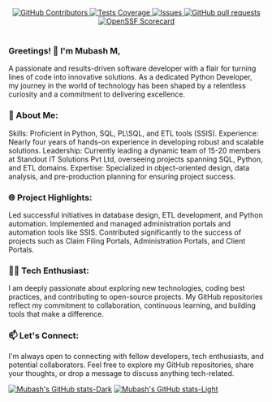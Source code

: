  <p align="center">
    <a href="https://github.com/MUBASH-M/readme-stats-master/graphs/contributors">
      <img alt="GitHub Contributors" src="https://img.shields.io/github/contributors/MUBASH-M/readme-stats-master" />
    </a>
    <a href="https://codecov.io/gh/MUBASH-M/readme-stats-master">
      <img alt="Tests Coverage" src="https://codecov.io/gh/MUBASH-M/readme-stats-master/branch/master/graph/badge.svg" />
    </a>
    <a href="https://github.com/MUBASH-M/readme-stats-master/issues">
      <img alt="Issues" src="https://img.shields.io/github/issues/MUBASH-M/readme-stats-master?color=0088ff" />
    </a>
    <a href="https://github.com/MUBASH-M/readme-stats-master/pulls">
      <img alt="GitHub pull requests" src="https://img.shields.io/github/issues-pr/MUBASH-M/readme-stats-master?color=0088ff" />
    </a>
    <a href="https://securityscorecards.dev/viewer/?uri=github.com/MUBASH-M/readme-stats-master">
      <img alt="OpenSSF Scorecard" src="https://api.securityscorecards.dev/projects/github.com/MUBASH-M/readme-stats-master/badge" />
    </a>
    <br />
    <br />

### Greetings! 👋 I'm Mubash M, 
A passionate and results-driven software developer with a flair for turning lines of code into innovative solutions. As a dedicated Python Developer, my journey in the world of technology has been shaped by a relentless curiosity and a commitment to delivering excellence.

### 🚀 About Me:

Skills: Proficient in Python, SQL, PL\SQL, and ETL tools (SSIS).
Experience: Nearly four years of hands-on experience in developing robust and scalable solutions.
Leadership: Currently leading a dynamic team of 15-20 members at Standout IT Solutions Pvt Ltd, overseeing projects spanning SQL, Python, and ETL domains.
Expertise: Specialized in object-oriented design, data analysis, and pre-production planning for ensuring project success.
### 🌐 Project Highlights:

Led successful initiatives in database design, ETL development, and Python automation.
Implemented and managed administration portals and automation tools like SSIS.
Contributed significantly to the success of projects such as Claim Filing Portals, Administration Portals, and Client Portals.
### 👨‍💻 Tech Enthusiast:
I am deeply passionate about exploring new technologies, coding best practices, and contributing to open-source projects. My GitHub repositories reflect my commitment to collaboration, continuous learning, and building tools that make a difference.

### 📫 Let's Connect:
I'm always open to connecting with fellow developers, tech enthusiasts, and potential collaborators. Feel free to explore my GitHub repositories, share your thoughts, or drop a message to discuss anything tech-related.


[![Mubash's GitHub stats-Dark](https://github-readme-stats.vercel.app/api?username=MUBASH-M\&show_icons=true\&theme=dark#gh-dark-mode-only)](https://github.com/MUBASH-M/readme-stats-master#responsive-card-theme#gh-dark-mode-only)
[![Mubash's GitHub stats-Light](https://github-readme-stats.vercel.app/api?username=MUBASH-M\&show_icons=true\&theme=default#gh-light-mode-only)](https://github.com/MUBASH-M/readme-stats-master#responsive-card-theme#gh-light-mode-only)
